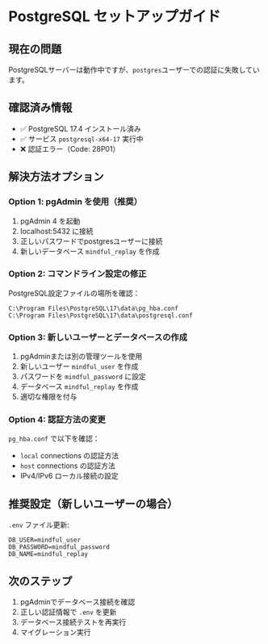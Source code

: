 # PostgreSQL セットアップガイド

## 現在の問題
PostgreSQLサーバーは動作中ですが、`postgres`ユーザーでの認証に失敗しています。

## 確認済み情報
- ✅ PostgreSQL 17.4 インストール済み
- ✅ サービス `postgresql-x64-17` 実行中
- ❌ 認証エラー（Code: 28P01）

## 解決方法オプション

### Option 1: pgAdmin を使用（推奨）
1. pgAdmin 4 を起動
2. localhost:5432 に接続
3. 正しいパスワードでpostgresユーザーに接続
4. 新しいデータベース `mindful_replay` を作成

### Option 2: コマンドライン設定の修正
PostgreSQL設定ファイルの場所を確認：
```
C:\Program Files\PostgreSQL\17\data\pg_hba.conf
C:\Program Files\PostgreSQL\17\data\postgresql.conf
```

### Option 3: 新しいユーザーとデータベースの作成
1. pgAdminまたは別の管理ツールを使用
2. 新しいユーザー `mindful_user` を作成
3. パスワードを `mindful_password` に設定
4. データベース `mindful_replay` を作成
5. 適切な権限を付与

### Option 4: 認証方法の変更
`pg_hba.conf` で以下を確認：
- `local` connections の認証方法
- `host` connections の認証方法
- IPv4/IPv6 ローカル接続の設定

## 推奨設定（新しいユーザーの場合）

`.env` ファイル更新:
```env
DB_USER=mindful_user
DB_PASSWORD=mindful_password
DB_NAME=mindful_replay
```

## 次のステップ
1. pgAdminでデータベース接続を確認
2. 正しい認証情報で `.env` を更新
3. データベース接続テストを再実行
4. マイグレーション実行